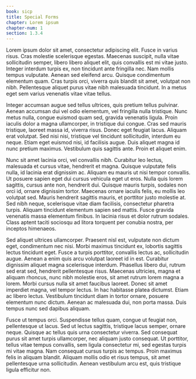 ```yaml
---
book: sicp
title: Special Forms
chapter: Lorem ipsum
chapter-num: 1
section: 1.3.4
---
```


Lorem ipsum dolor sit amet, consectetur adipiscing elit. Fusce in varius risus. Cras molestie scelerisque egestas. Maecenas suscipit, nulla vitae sollicitudin semper, libero libero aliquet elit, quis convallis est mi vitae justo. Integer interdum turpis ex, non tincidunt ante fringilla nec. Nam mollis tempus vulputate. Aenean sed eleifend arcu. Quisque condimentum elementum quam. Cras turpis orci, viverra quis blandit sit amet, volutpat non nibh. Pellentesque aliquet purus vitae nibh malesuada tincidunt. In a metus eget sem varius venenatis vitae vitae tellus.

Integer accumsan augue sed tellus ultrices, quis pretium tellus pulvinar. Aenean accumsan dui vel odio elementum, vel fringilla nulla tristique. Nunc metus nulla, congue euismod quam sed, gravida venenatis ligula. Proin iaculis dolor a magna ullamcorper, in tristique dui congue. Cras sed mauris tristique, laoreet massa id, viverra risus. Donec eget feugiat lacus. Aliquam erat volutpat. Sed nisi nisi, tristique vel tincidunt sollicitudin, interdum eu neque. Etiam eget euismod nisi, id facilisis augue. Duis aliquet magna id nunc pretium maximus. Vestibulum quis sagittis ante. Proin et aliquet enim.

Nunc sit amet lacinia orci, vel convallis nibh. Curabitur leo lectus, malesuada et cursus vitae, hendrerit et magna. Quisque vulputate felis nulla, id lacinia erat dignissim ac. Aliquam eu mauris ut nisi tempor convallis. Ut posuere sapien eget dui cursus vehicula eget ut eros. Nulla quis lorem sagittis, cursus ante non, hendrerit dui. Quisque mauris turpis, sodales non orci id, ornare dignissim tortor. Maecenas ornare iaculis felis, eu mollis leo volutpat sed. Mauris hendrerit sagittis mauris, et porttitor justo molestie at. Sed nibh neque, scelerisque vitae diam facilisis, consectetur pharetra turpis. Aliquam tincidunt elementum sapien sed mattis. Fusce gravida venenatis massa elementum finibus. In lacinia risus et dolor rutrum sodales. Class aptent taciti sociosqu ad litora torquent per conubia nostra, per inceptos himenaeos.

Sed aliquet ultrices ullamcorper. Praesent nisl est, vulputate non dictum eget, condimentum nec nisi. Morbi maximus tincidunt ex, lobortis sagittis lectus tincidunt eget. Fusce a turpis porttitor, convallis lectus ac, sollicitudin augue. Aenean a enim quis arcu volutpat laoreet id in est. Curabitur dignissim aliquet magna scelerisque interdum. Phasellus libero dui, rutrum sed erat sed, hendrerit pellentesque risus. Maecenas ultricies, magna et aliquam rhoncus, nunc nibh molestie eros, sit amet rutrum lorem magna a lorem. Morbi cursus nulla sit amet faucibus laoreet. Donec sit amet imperdiet magna, vel tempor lectus. In hac habitasse platea dictumst. Etiam ac libero lectus. Vestibulum tincidunt diam in tortor ornare, posuere elementum nunc dictum. Aenean ac malesuada dui, non porta massa. Duis tempus nunc sed dapibus aliquam.

Fusce ut tempus orci. Suspendisse tellus quam, congue ut feugiat non, pellentesque ut lacus. Sed ut lectus sagittis, tristique lacus semper, ornare neque. Quisque ac tellus quis urna consectetur viverra. Sed consequat purus sit amet turpis ullamcorper, nec aliquam justo consequat. Ut porttitor, tellus vitae tempus convallis, sem ligula consectetur mi, sed egestas turpis mi vitae magna. Nam consequat cursus turpis ac tempus. Proin maximus felis in aliquam blandit. Aliquam mollis odio et risus tempus, sit amet pellentesque urna sollicitudin. Aenean vestibulum arcu est, quis tristique ligula efficitur non. 